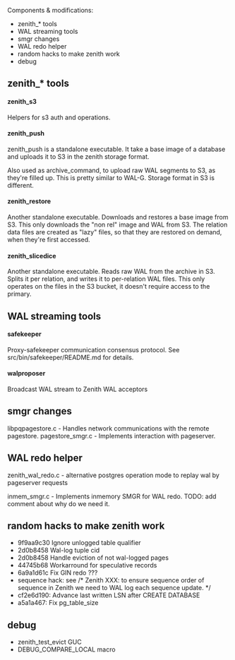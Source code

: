 Components & modifications:

- zenith_* tools
- WAL streaming tools
- smgr changes
- WAL redo helper 
- random hacks to make zenith work
- debug


zenith_* tools
----------------

#### zenith_s3
Helpers for s3 auth and operations.

#### zenith_push
zenith_push is a standalone executable. It take a base image of a database and
uploads it to S3 in the zenith storage format.

Also used as archive_command, to upload raw WAL segments to S3, as they're
filled up.
This is pretty similar to WAL-G. Storage format in S3 is different.

#### zenith_restore

Another standalone executable. Downloads and restores a base image from S3.
This only downloads the "non rel" image and WAL from S3. The relation data
files are created as "lazy" files, so that they are restored on demand, when
they're first accessed.

#### zenith_slicedice

Another standalone executable. Reads raw WAL from the archive in
S3. Splits it per relation, and writes it to per-relation WAL files.
This only operates on the files in the S3 bucket, it doesn't require access to
the primary.


WAL streaming tools
-----------------

#### safekeeper
Proxy-safekeeper communication consensus protocol.
See src/bin/safekeeper/README.md for details.

#### walproposer
Broadcast WAL stream to Zenith WAL acceptors


smgr changes
-------------
libpqpagestore.c -  Handles network communications with the remote pagestore.
pagestore_smgr.c - Implements interaction with pageserver.

WAL redo helper
-------------------

zenith_wal_redo.c - alternative postgres operation mode to replay wal by pageserver requests

inmem_smgr.c - Implements inmemory SMGR for WAL redo.
TODO: add comment about why do we need it.


random hacks to make zenith work
-----------------

- 9f9aa9c30 Ignore unlogged table qualifier
- 2d0b8458 Wal-log tuple cid
- 2d0b8458 Handle eviction of not wal-logged pages
- 44745b68 Workarround for speculative records
- 6a9a1d61c Fix GIN redo ???
- sequence hack: see /* Zenith XXX: to ensure sequence order of sequence in Zenith we need to WAL log each sequence update. */
- cf2e6d190: Advance last written LSN after CREATE DATABASE
- a5a1a467: Fix pg_table_size


debug
--------------

- zenith_test_evict GUC
- DEBUG_COMPARE_LOCAL macro
